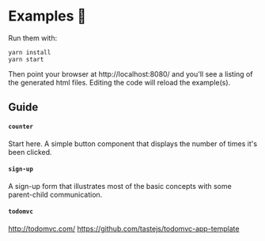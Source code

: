 # Examples 🐼

Run them with:

```
yarn install
yarn start
```

Then point your browser at http://localhost:8080/ and you'll see a listing of
the generated html files. Editing the code will reload the example(s).

## Guide

#### `counter`

Start here. A simple button component that displays the number of times
it's been clicked.

#### `sign-up`

A sign-up form that illustrates most of the basic concepts with some
parent-child communication.

#### `todomvc`

http://todomvc.com/
https://github.com/tastejs/todomvc-app-template
